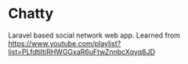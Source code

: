 # Chatty

Laravel based social network web app. Learned from https://www.youtube.com/playlist?list=PLfdtiltiRHWGGxaR6uFtwZnnbcXqyq8JD